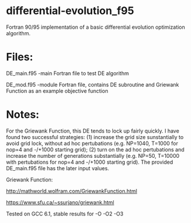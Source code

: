 # differential-evolution_f95
Fortran 90/95 implementation of a basic differential evolution optimization algorithm.

# Files:
DE_main.f95       -main Fortran file to test DE algorithm

DE_mod.f95        -module Fortran file, contains DE subroutine and Griewank Function as an example objective function

# Notes:
For the Griewank Function, this DE tends to lock up fairly quickly. I have found two successful strategies: (1) increase the grid size sunstantially to avoid grid lock, without ad hoc pertubations (e.g. NP=1040, T=1000 for nop=4 and -/+1000 starting grid); (2) turn on the ad hoc pertubations and increase the number of generations substantially (e.g. NP=50, T=10000 with pertubations for nop=4 and -/+1000 starting grid). The provided DE_main.f95 file has the later input values.

Griewank Function:

http://mathworld.wolfram.com/GriewankFunction.html

https://www.sfu.ca/~ssurjano/griewank.html

Tested on GCC 6.1, stable results for -O -O2 -O3
